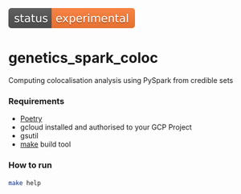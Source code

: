 [![status: experimental](https://github.com/GIScience/badges/raw/master/status/experimental.svg)](https://github.com/GIScience/badges#experimental)

# genetics_spark_coloc
Computing colocalisation analysis using PySpark from credible sets

### Requirements

- [Poetry](https://python-poetry.org/docs/)
- gcloud installed and authorised to your GCP Project
- gsutil
- [make](https://www.gnu.org/software/make/) build tool
### How to run

```bash
make help
```
